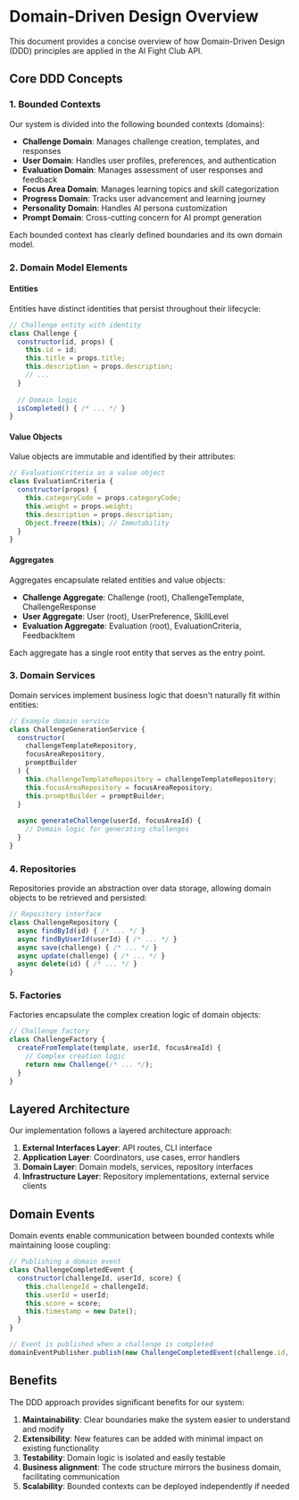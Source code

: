 # Domain-Driven Design Overview

This document provides a concise overview of how Domain-Driven Design (DDD) principles are applied in the AI Fight Club API.

## Core DDD Concepts

### 1. Bounded Contexts

Our system is divided into the following bounded contexts (domains):

- **Challenge Domain**: Manages challenge creation, templates, and responses
- **User Domain**: Handles user profiles, preferences, and authentication
- **Evaluation Domain**: Manages assessment of user responses and feedback
- **Focus Area Domain**: Manages learning topics and skill categorization
- **Progress Domain**: Tracks user advancement and learning journey
- **Personality Domain**: Handles AI persona customization
- **Prompt Domain**: Cross-cutting concern for AI prompt generation

Each bounded context has clearly defined boundaries and its own domain model.

### 2. Domain Model Elements

#### Entities

Entities have distinct identities that persist throughout their lifecycle:

```javascript
// Challenge entity with identity
class Challenge {
  constructor(id, props) {
    this.id = id;
    this.title = props.title;
    this.description = props.description;
    // ...
  }
  
  // Domain logic
  isCompleted() { /* ... */ }
}
```

#### Value Objects

Value objects are immutable and identified by their attributes:

```javascript
// EvaluationCriteria as a value object
class EvaluationCriteria {
  constructor(props) {
    this.categoryCode = props.categoryCode;
    this.weight = props.weight;
    this.description = props.description;
    Object.freeze(this); // Immutability
  }
}
```

#### Aggregates

Aggregates encapsulate related entities and value objects:

- **Challenge Aggregate**: Challenge (root), ChallengeTemplate, ChallengeResponse
- **User Aggregate**: User (root), UserPreference, SkillLevel
- **Evaluation Aggregate**: Evaluation (root), EvaluationCriteria, FeedbackItem

Each aggregate has a single root entity that serves as the entry point.

### 3. Domain Services

Domain services implement business logic that doesn't naturally fit within entities:

```javascript
// Example domain service
class ChallengeGenerationService {
  constructor(
    challengeTemplateRepository,
    focusAreaRepository,
    promptBuilder
  ) {
    this.challengeTemplateRepository = challengeTemplateRepository;
    this.focusAreaRepository = focusAreaRepository;
    this.promptBuilder = promptBuilder;
  }
  
  async generateChallenge(userId, focusAreaId) {
    // Domain logic for generating challenges
  }
}
```

### 4. Repositories

Repositories provide an abstraction over data storage, allowing domain objects to be retrieved and persisted:

```javascript
// Repository interface
class ChallengeRepository {
  async findById(id) { /* ... */ }
  async findByUserId(userId) { /* ... */ }
  async save(challenge) { /* ... */ }
  async update(challenge) { /* ... */ }
  async delete(id) { /* ... */ }
}
```

### 5. Factories

Factories encapsulate the complex creation logic of domain objects:

```javascript
// Challenge factory
class ChallengeFactory {
  createFromTemplate(template, userId, focusAreaId) {
    // Complex creation logic
    return new Challenge(/* ... */);
  }
}
```

## Layered Architecture

Our implementation follows a layered architecture approach:

1. **External Interfaces Layer**: API routes, CLI interface
2. **Application Layer**: Coordinators, use cases, error handlers
3. **Domain Layer**: Domain models, services, repository interfaces
4. **Infrastructure Layer**: Repository implementations, external service clients

## Domain Events

Domain events enable communication between bounded contexts while maintaining loose coupling:

```javascript
// Publishing a domain event
class ChallengeCompletedEvent {
  constructor(challengeId, userId, score) {
    this.challengeId = challengeId;
    this.userId = userId;
    this.score = score;
    this.timestamp = new Date();
  }
}

// Event is published when a challenge is completed
domainEventPublisher.publish(new ChallengeCompletedEvent(challenge.id, user.id, score));
```

## Benefits

The DDD approach provides significant benefits for our system:

1. **Maintainability**: Clear boundaries make the system easier to understand and modify
2. **Extensibility**: New features can be added with minimal impact on existing functionality
3. **Testability**: Domain logic is isolated and easily testable
4. **Business alignment**: The code structure mirrors the business domain, facilitating communication
5. **Scalability**: Bounded contexts can be deployed independently if needed 